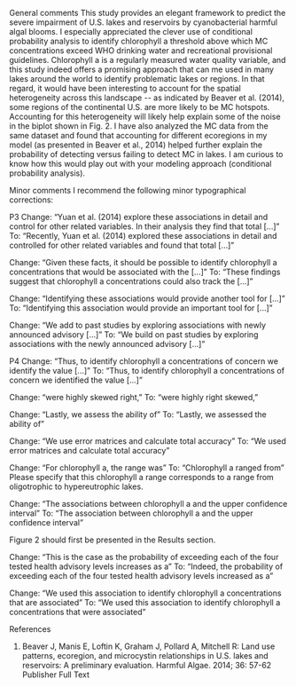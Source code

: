 General comments
This study provides an elegant framework to predict the severe impairment of U.S. lakes and reservoirs by cyanobacterial harmful algal blooms. I especially appreciated the clever use of conditional probability analysis to identify chlorophyll a threshold above which MC concentrations exceed WHO drinking water and recreational provisional guidelines. Chlorophyll a is a regularly measured water quality variable, and this study indeed offers a promising approach that can me used in many lakes around the world to identify problematic lakes or regions. In that regard, it would have been interesting to account for the spatial heterogeneity across this landscape -- as indicated by Beaver et al. (2014), some regions of the continental U.S. are more likely to be MC hotspots. Accounting for this heterogeneity will likely help explain some of the noise in the biplot shown in Fig. 2. I have also analyzed the MC data from the same dataset and found that accounting for different ecoregions in my model (as presented in Beaver et al., 2014) helped further explain the probability of detecting versus failing to detect MC in lakes. I am curious to know how this would play out with your modeling approach (conditional probability analysis).
 
Minor comments
I recommend the following minor typographical corrections:
 
P3
Change: “Yuan et al. (2014) explore these associations in detail and control for other related variables. In their analysis they find that total [...]”
To: “Recently, Yuan et al. (2014) explored these associations in detail and controlled for other related variables and found that total [...]”
 
Change: “Given these facts, it should be possible to identify chlorophyll a concentrations that would be associated with the [...]”
To:  “These findings suggest that chlorophyll a concentrations could also track the [...]”
 
Change: “Identifying these associations would provide another tool for [...]”
To: “Identifying this association would provide an important tool for [...]”
 
Change: “We add to past studies by exploring associations with newly announced advisory [...]”
To: “We build on past studies by exploring associations with the newly announced advisory [...]”
 
P4
Change: “Thus, to identify chlorophyll a concentrations of concern we identify the value [...]”
To: “Thus, to identify chlorophyll a concentrations of concern we identified the value [...]”
 
Change: “were highly skewed right,”
To: “were highly right skewed,”
 
Change: “Lastly, we assess the ability of”
To: “Lastly, we assessed the ability of”
 
Change: “We use error matrices and calculate total accuracy”
To: “We used error matrices and calculate total accuracy”
 
Change: “For chlorophyll a, the range was”
To: “Chlorophyll a ranged from”
Please specify that this chlorophyll a range corresponds to a range from oligotrophic to hypereutrophic lakes.
 
Change: “The associations between chlorophyll a and the upper confidence interval”
To: “The association between chlorophyll a and the upper confidence interval”
 
Figure 2 should first be presented in the Results section.
 
Change: “This is the case as the probability of exceeding each of the four tested health advisory levels increases as a”
To: “Indeed, the probability of exceeding each of the four tested health advisory levels increased as a”
 
Change: “We used this association to identify chlorophyll a concentrations that are associated”
To: “We used this association to identify chlorophyll a concentrations that were associated” 

References
1. Beaver J, Manis E, Loftin K, Graham J, Pollard A, Mitchell R: Land use patterns, ecoregion, and microcystin relationships in U.S. lakes and reservoirs: A preliminary evaluation. Harmful Algae. 2014; 36: 57-62 Publisher Full Text 